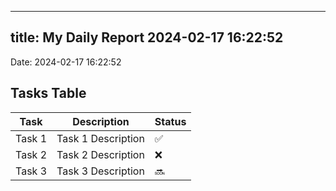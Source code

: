 
---
title: My Daily Report 2024-02-17 16:22:52
---

Date: 2024-02-17 16:22:52

## Tasks Table

| Task | Description | Status |
|------|-------------|--------|
| Task 1 | Task 1 Description | ✅ |
| Task 2 | Task 2 Description | ❌ |
| Task 3 | Task 3 Description | 🔜 |
